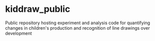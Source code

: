 # kiddraw_public
Public repository hosting experiment and analysis code for quantifying changes in children's production and recognition of line drawings over development
